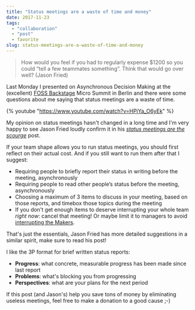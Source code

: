 ```yaml
---
title: "Status meetings are a waste of time and money"
date: 2017-11-23
tags: 
  - "collaboration"
  - "post"
  - favorite
slug: status-meetings-are-a-waste-of-time-and-money
---
```


> How would you feel if you had to regularly expense $1200 so you could “tell a few teammates something”. Think that would go over well? (Jason Fried)

<!-- excerpt -->

Last Monday I presented on Asynchronous Decision Making at the (excellent) [FOSS Backstage](https://foss-backstage.de/)
Micro Summit in Berlin and there were some questions about me saying that status meetings are a waste of time.

{% youtube "https://www.youtube.com/watch?v=HPjYa_O6yEk" %}

My opinion on status meetings hasn't changed in a long time and I'm very happy to see Jason Fried loudly confirm it in his _[status meetings are the scourge](https://m.signalvnoise.com/status-meetings-are-the-scourge-39f49267ca90)_ post.

If your team shape allows you to run status meetings, you should first reflect on their actual cost. And if you still want to run them after that I suggest:

- Requiring people to briefly report their status in writing before the meeting, asynchronously
- Requiring people to read other people’s status before the meeting, asynchronously
- Choosing a maximum of 3 items to discuss in your meeting, based on those reports, and timebox those topics during the meeting
- If you don't get enough items to deserve interrupting your whole team _right now_: cancel that meeting! Or maybe limit it to managers to avoid [interrupting the Makers](http://www.paulgraham.com/makersschedule.html).

That's just the essentials, Jason Fried has more detailed suggestions in a similar spirit, make sure to read his post!

I like the 3P format for brief written status reports:

 * **Progress**: what concrete, measurable progress has been made since last report
 * **Problems**: what's blocking you from progressing
 * **Perspectives**: what are your plans for the next period

If this post (and Jason's) help you save tons of money by eliminating useless meetings, feel free to make a donation to a good cause ;-)
